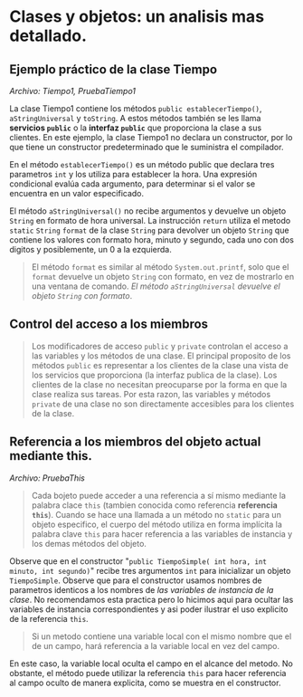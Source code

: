 # Clases y objetos: un analisis mas detallado.

## Ejemplo práctico de la clase Tiempo

*Archivo: Tiempo1, PruebaTiempo1*

La clase Tiempo1 contiene los métodos `public establecerTiempo()`, `aStringUniversal` y `toString`. A estos métodos también se les llama **servicios `public`** o la **interfaz `public`** que proporciona la clase a sus clientes. En este ejemplo, la clase Tiempo1 no declara un constructor, por lo que tiene un constructor predeterminado que le suministra el compilador.


En el método `establecerTiempo()` es un método public que declara tres parametros `int` y los utiliza para establecer la hora. Una expresión condicional evalúa cada argumento, para determinar si el valor se encuentra en un valor especificado.


El método `aStringUniversal()` no recibe argumentos y devuelve un objeto `String` en formato de hora universal. La instrucción `return` utiliza el metodo `static` `String` `format` de la clase `String` para devolver un objeto `String` que contiene los valores con formato hora, minuto y segundo, cada uno con dos digitos y posiblemente, un 0 a la ezquierda.

>El método `format` es similar al método `System.out.printf`, solo que el `format` devuelve un objeto `String` con formato, en vez de mostrarlo en una ventana de comando. *El método `aStringUniversal` devuelve el objeto `String` con formato*.

## Control del acceso a los miembros

> Los modificadores de acceso `public` y `private` controlan el acceso a las variables y los métodos de una clase. El principal proposito de los métodos `public` es representar a los clientes de la clase una vista de los servicios que proporciona (la interfaz publica de la clase). Los clientes de la clase no necesitan preocuparse por la forma en que la clase realiza  sus tareas. Por esta razon, las variables y métodos `private` de una clase no son directamente accesibles para los clientes de la clase.

## Referencia a los miembros del objeto actual mediante this.

*Archivo: PruebaThis*

>Cada bojeto puede acceder a una referencia a sí mismo mediante la palabra clace `this` (tambien conocida como referencia **referencia `this`**). Cuando se hace una llamada a un método no `static` para un objeto especifico, el cuerpo del método utiliza en forma implícita la palabra clave `this` para hacer referencia a las variables de instancia y los demas métodos del objeto. 

Observe  que en el constructor "`public TiempoSimple( int hora, int minuto, int segundo)`" recibe tres argumentos `int` para inicializar un objeto `TiempoSimple`. Observe que para el constructor usamos nombres de parametros identicos a los nombres de *las variables de instancia de la clase*. No recomendamos esta practica pero lo hicimos aqui para ocultar las variables de instancia correspondientes y asi poder ilustrar el uso explicito de la referencia `this`.

> Si un metodo contiene una variable local con el mismo nombre que el de un campo, hará referencia a la variable local en vez del campo.

En este caso, la variable local oculta el campo en el alcance del metodo. No obstante, el método puede utilizar la referencia `this` para hacer referencia al campo oculto de manera explicita, como se muestra en el constructor.



